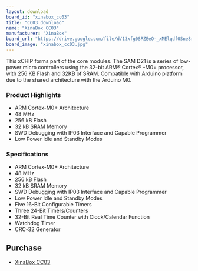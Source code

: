 ```yaml
---
layout: download
board_id: "xinabox_cc03"
title: "CC03 download"
name: "XinaBox CC03"
manufacturer: "XinaBox"
board_url: "https://drive.google.com/file/d/13xfg0SRZEeO-_xMElqdf0Sne8rjAcfyn/view"
board_image: "xinabox_cc03.jpg"
---
```


This xCHIP forms part of the core modules. The SAM D21 is a series of low-power micro controllers using the 32-bit ARM® Cortex® -M0+ processor, with 256 KB Flash and 32KB of SRAM. Compatible with Arduino platform due to the shared architecture with the Arduino M0.

### Product Highlights

* ARM Cortex-M0+ Architecture
* 48 MHz
* 256 kB Flash
* 32 kB SRAM Memory
* SWD Debugging with IP03 Interface and Capable Programmer
* Low Power Idle and Standby Modes

### Specifications

* ARM Cortex-M0+ Architecture
* 48 MHz
* 256 kB Flash
* 32 kB SRAM Memory
* SWD Debugging with IP03 Interface and Capable Programmer
* Low Power Idle and Standby Modes
* Five 16-Bit Configurable Timers
* Three 24-Bit Timers/Counters
* 32-Bit Real Time Counter with Clock/Calendar Function
* Watchdog Timer
* CRC-32 Generator

## Purchase
* [XinaBox CC03](https://xinabox.cc/products/cc03?_pos=1&_sid=ecd354e4d&_ss=r)
